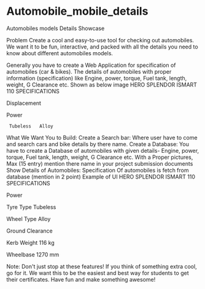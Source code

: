 # Automobile_mobile_details



Automobiles models Details Showcase
 
Problem
Create a cool and easy-to-use tool for checking out automobiles. We want it to be fun, interactive, and packed with all the details you need to know about different automobiles models.
 
Generally you have to create a Web Application for specification of automobiles (car & bikes).
The details of automobiles with proper information (specification) like Engine, power, torque, Fuel tank, length, weight, G Clearance etc. Shown as below image
HERO
SPLENDOR ISMART 110
SPECIFICATIONS

Displacement
 
	 
 	

Power
 
	
	 Tubeless	Alloy
What We Want You to Build:
Create a Search bar: Where user have to come and search cars and bike details by there name.
Create a Database: You have to create a Database of automobiles with given details- Engine, power, torque, Fuel tank, length, weight, G Clearance etc. With a Proper pictures, Max (15 entry) mention there name in your project submission documents
Show Details of Automobiles: Specification Of automobiles is fetch from database (mention in 2 point)
Example of UI
HERO
SPLENDOR ISMART 110
SPECIFICATIONS
 	 

Power
 
	
 
 	
Tyre Type
Tubeless
	
Wheel Type Alloy
	
Ground
Clearance
 

		 	
			 
 	
Kerb Weight 116 kg
	
Wheelbase
1270 mm
	 
Note: Don't just stop at these features! If you think of something extra cool, go for it. We want this to be the easiest and best way for students to get their certificates. Have fun and make something awesome!
